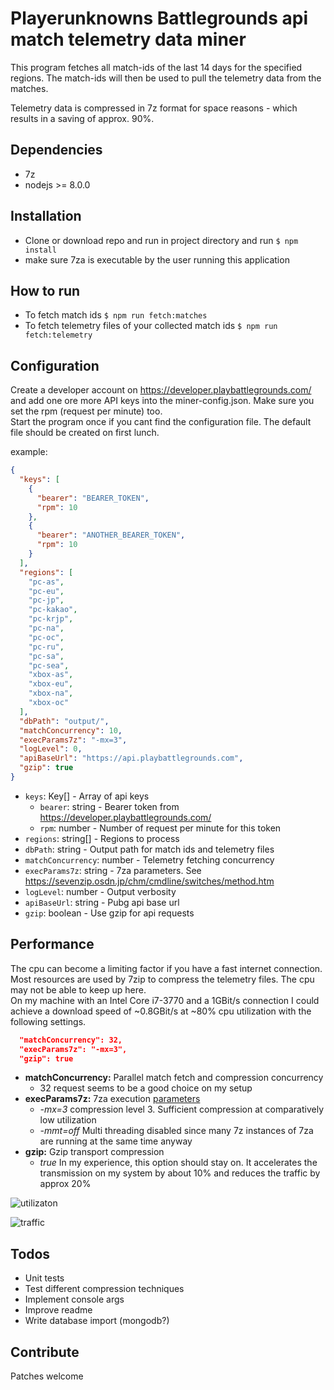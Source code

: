 # Playerunknowns Battlegrounds api match telemetry data miner
This program fetches all match-ids of the last 14 days for the specified regions. 
The match-ids will then be used to pull the telemetry data from the matches. 

Telemetry data is compressed in 7z format for space reasons - which results in a saving of approx. 90%.
## Dependencies
- 7z
- nodejs >= 8.0.0

## Installation
- Clone or download repo and run in project directory and run ```$ npm install```
- make sure 7za is executable by the user running this application

## How to run
- To fetch match ids ```$ npm run fetch:matches```
- To fetch telemetry files of your collected match ids ```$ npm run fetch:telemetry```

## Configuration
Create a developer account on https://developer.playbattlegrounds.com/ and add one ore more API keys into the miner-config.json. Make sure you set the rpm (request per minute) too.  
Start the program once if you cant find the configuration file. The default file should be created on first lunch.

example:
```json
{
  "keys": [
    {
      "bearer": "BEARER_TOKEN",
      "rpm": 10
    },
    {
      "bearer": "ANOTHER_BEARER_TOKEN",
      "rpm": 10
    }
  ],
  "regions": [
    "pc-as",
    "pc-eu",
    "pc-jp",
    "pc-kakao",
    "pc-krjp",
    "pc-na",
    "pc-oc",
    "pc-ru",
    "pc-sa",
    "pc-sea",
    "xbox-as",
    "xbox-eu",
    "xbox-na",
    "xbox-oc"
  ],
  "dbPath": "output/",
  "matchConcurrency": 10,
  "execParams7z": "-mx=3",
  "logLevel": 0,
  "apiBaseUrl": "https://api.playbattlegrounds.com",
  "gzip": true
}
```

- ```keys```: Key[] - Array of api keys
    - ```bearer```: string - Bearer token from https://developer.playbattlegrounds.com/
    - ```rpm```: number - Number of request per minute for this token
- ```regions```: string[] - Regions to process
- ```dbPath```: string - Output path for match ids and telemetry files
- ```matchConcurrency```: number - Telemetry fetching concurrency
- ```execParams7z```: string - 7za parameters.  See https://sevenzip.osdn.jp/chm/cmdline/switches/method.htm
- ```logLevel```: number - Output verbosity
- ```apiBaseUrl```: string - Pubg api base url
- ```gzip```: boolean - Use gzip for api requests

## Performance
The cpu can become a limiting factor if you have a fast internet connection. Most resources are used by 7zip to compress the telemetry files. The cpu may not be able to keep up here.  
On my machine with an Intel Core i7-3770 and a 1GBit/s connection I could achieve a download speed of ~0.8GBit/s at ~80% cpu utilization with the following settings.

```json
  "matchConcurrency": 32,   
  "execParams7z": "-mx=3",
  "gzip": true
```

- **matchConcurrency:** Parallel match fetch and compression concurrency
    - 32 request seems to be a good choice on my setup
- **execParams7z:** 7za execution [parameters](https://sevenzip.osdn.jp/chm/cmdline/switches/method.htm)
    - *-mx=3* compression level 3. Sufficient compression at comparatively low utilization 
    - *-mmt=off* Multi threading disabled since many 7z instances of 7za are running at the same time anyway
- **gzip:** Gzip transport compression
    - *true* In my experience, this option should stay on. It accelerates the transmission on my system by about 10% and reduces the traffic by approx 20% 

![utilizaton](https://i.imgur.com/OYyreOl.png "Utilization")

![traffic](https://imgur.com/Hplyc65.png "Traffic")

## Todos

- Unit tests
- Test different compression techniques
- Implement console args
- Improve readme
- Write database import (mongodb?)

## Contribute
Patches welcome

